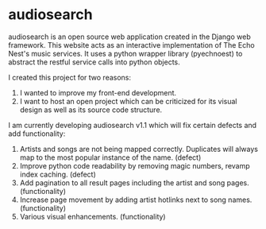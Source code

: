 audiosearch
============

audiosearch is an open source web application created in the Django web framework.  This website acts as an interactive implementation of The Echo Nest's music services.  It uses a python wrapper library (pyechnoest) to abstract the restful service calls into python objects.  

I created this project for two reasons: 

1. I wanted to improve my front-end development.
2. I want to host an open project which can be criticized for its visual design as well as its source code structure.

I am currently developing audiosearch v1.1 which will fix certain defects and add functionality:

1.  Artists and songs are not being mapped correctly.  Duplicates will always map to the most popular instance of the name. (defect)
2.  Improve python code readability by removing magic numbers, revamp index caching. (defect)
3.  Add pagination to all result pages including the artist and song pages. (functionality)
4.  Increase page movement by adding artist hotlinks next to song names. (functionality)
5.  Various visual enhancements. (functionality)
